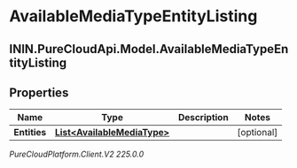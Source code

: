 # AvailableMediaTypeEntityListing

## ININ.PureCloudApi.Model.AvailableMediaTypeEntityListing

## Properties

|Name | Type | Description | Notes|
|------------ | ------------- | ------------- | -------------|
| **Entities** | [**List&lt;AvailableMediaType&gt;**](AvailableMediaType) |  | [optional] |



_PureCloudPlatform.Client.V2 225.0.0_
